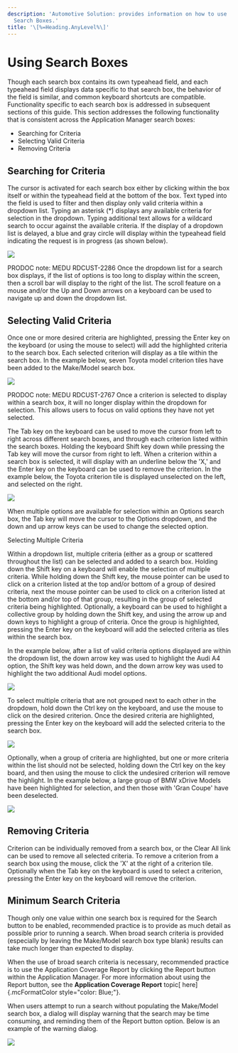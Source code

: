 ```yaml
---
description: 'Automotive Solution: provides information on how to use
  Search Boxes.'
title: '\[%=Heading.AnyLevel%\]'
---
```


Using Search Boxes
==================

Though each search box contains its own typeahead field, and each
typeahead field displays data specific to that search box, the behavior
of the field is similar, and common keyboard shortcuts are compatible.
Functionality specific to each search box is addressed in subsequent
sections of this guide. This section addresses the following
functionality that is consistent across the Application Manager search
boxes:

-   Searching for Criteria
-   Selecting Valid Criteria
-   Removing Criteria

Searching for Criteria
----------------------

The cursor is activated for each search box either by clicking within
the box itself or within the typeahead field at the bottom of the box.
Text typed into the field is used to filter and then display only valid
criteria within a dropdown list. Typing an asterisk (\*) displays any
available criteria for selection in the dropdown. Typing additional text
allows for a wildcard search to occur against the available criteria. If
the display of a dropdown list is delayed, a blue and gray circle will
display within the typeahead field indicating the request is in progress
(as shown below).

![](../../../Resources/Images/AppMgr/Waiting%20Indicator%20Blue%20Circle.png)

PRODOC note: MEDU RDCUST-2286 Once the dropdown list for a search box
displays, if the list of options is too long to display within the
screen, then a scroll bar will display to the right of the list. The
scroll feature on a mouse and/or the Up and Down arrows on a keyboard
can be used to navigate up and down the dropdown list.

Selecting Valid Criteria
------------------------

Once one or more desired criteria are highlighted, pressing the Enter
key on the keyboard (or using the mouse to select) will add the
highlighted criteria to the search box. Each selected criterion will
display as a tile within the search box. In the example below, seven
Toyota model criterion tiles have been added to the Make/Model search
box.

![](../../../Resources/Images/AppMgr/MakeModel%20Search%20box%20tiles.png)

PRODOC note: MEDU RDCUST-2767 Once a criterion is selected to display
within a search box, it will no longer display within the dropdown for
selection. This allows users to focus on valid options they have not yet
selected.

The Tab key on the keyboard can be used to move the cursor from left to
right across different search boxes, and through each criterion listed
within the search boxes. Holding the keyboard Shift key down while
pressing the Tab key will move the cursor from right to left. When a
criterion within a search box is selected, it will display with an
underline below the \'X,\' and the Enter key on the keyboard can be used
to remove the criterion. In the example below, the Toyota criterion tile
is displayed unselected on the left, and selected on the right.

![](../../../Resources/Images/AppMgr/Unselected.png)

When multiple options are available for selection within an Options
search box, the Tab key will move the cursor to the Options dropdown,
and the down and up arrow keys can be used to change the selected
option.

Selecting Multiple Criteria

Within a dropdown list, multiple criteria (either as a group or
scattered throughout the list) can be selected and added to a search
box. Holding down the Shift key on a keyboard will enable the selection
of multiple criteria. While holding down the Shift key, the mouse
pointer can be used to click on a criterion listed at the top and/or
bottom of a group of desired criteria, next the mouse pointer can be
used to click on a criterion listed at the bottom and/or top of that
group, resulting in the group of selected criteria being highlighted.
Optionally, a keyboard can be used to highlight a collective group by
holding down the Shift key, and using the arrow up and down keys to
highlight a group of criteria. Once the group is highlighted, pressing
the Enter key on the keyboard will add the selected criteria as tiles
within the search box.

In the example below, after a list of valid criteria options displayed
are within the dropdown list, the down arrow key was used to highlight
the Audi A4 option, the Shift key was held down, and the down arrow key
was used to highlight the two additional Audi model options.

![](../../../Resources/Images/AppMgr/MultiSelect%20Group.png)

To select multiple criteria that are not grouped next to each other in
the dropdown, hold down the Ctrl key on the keyboard, and use the mouse
to click on the desired criterion. Once the desired criteria are
highlighted, pressing the Enter key on the keyboard will add the
selected criteria to the search box.

![](../../../Resources/Images/AppMgr/MultiSelect%20Scatter.png)

Optionally, when a group of criteria are highlighted, but one or more
criteria within the list should not be selected, holding down the Ctrl
key on the key board, and then using the mouse to click the undesired
criterion will remove the highlight. In the example below, a large group
of BMW xDrive Models have been highlighted for selection, and then those
with \'Gran Coupe\' have been deselected.

![](../../../Resources/Images/AppMgr/MultiSelect%20Scatter%20deselect.png)

Removing Criteria
-----------------

Criterion can be individually removed from a search box, or the Clear
All link can be used to remove all selected criteria. To remove a
criterion from a search box using the mouse, click the \'X\' at the
right of a criterion tile. Optionally when the Tab key on the keyboard
is used to select a criterion, pressing the Enter key on the keyboard
will remove the criterion.

Minimum Search Criteria
-----------------------

Though only one value within one search box is required for the Search
button to be enabled, recommended practice is to provide as much detail
as possible prior to running a search. When broad search criteria is
provided (especially by leaving the Make/Model search box type blank)
results can take much longer than expected to display.

When the use of broad search criteria is necessary, recommended practice
is to use the Application Coverage Report by clicking the Report button
within the Application Manager. For more information about using the
Report button, see the **Application Coverage Report** topic[
here]{.mcFormatColor style="color: Blue;"}.

When users attempt to run a search without populating the Make/Model
search box, a dialog will display warning that the search may be time
consuming, and reminding them of the Report button option. Below is an
example of the warning dialog.

![](../../../Resources/Images/AppMgr/Warn1.png)
